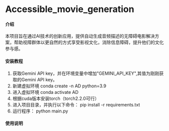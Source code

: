 #  Accessible_movie_generation

#### 介绍
本项目旨在通过AI技术的创新应用，提供自动生成音频描述的无障碍电影解决方案，帮助视障群体以更自然的方式享受影视文化，消除信息障碍，提升他们的文化参与感。


#### 安装教程

1.  获取Gemini API key，并在环境变量中增加"GEMINI_API_KEY",其值为刚刚获取的Gemini API key。
1.  新建虚拟环境
    conda create -n AD python=3.9
2.  进入虚拟环境
    conda activate AD
3.  根据cuda版本安装torch（torch2.2.0可行）
4.  进入项目目录，并执行以下命令：
    pip install -r requirements.txt
5.  运行程序：
    python main.py

#### 使用说明



